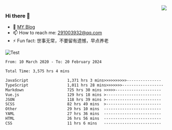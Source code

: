 <img align='right' src='https://github-readme-stats.vercel.app/api?username=niaogege&show_icons=true&theme=radical'/>

### Hi there 👋

- 🌱 [MY Blog](https://bythewayer.com/)
- 📫 How to reach me: 291003932@qq.com
- ⚡ Fun fact:  世事无常，不要留有遗憾，早点养老

![Test](https://github-readme-stats.vercel.app/api/top-langs/?username=niaogege&layout=compact)

<!--START_SECTION:waka-->

```txt
From: 10 March 2020 - To: 20 February 2024

Total Time: 3,575 hrs 4 mins

JavaScript                 1,371 hrs 3 mins>>>>>>>>>>---------------   38.35 %
TypeScript                 1,011 hrs 28 mins>>>>>>>------------------   28.29 %
Markdown                   725 hrs 30 mins >>>>>--------------------   20.29 %
Vue.js                     129 hrs 18 mins >------------------------   03.62 %
JSON                       118 hrs 39 mins >------------------------   03.32 %
SCSS                       82 hrs 49 mins  >------------------------   02.32 %
Other                      29 hrs 10 mins  -------------------------   00.82 %
YAML                       27 hrs 36 mins  -------------------------   00.77 %
HTML                       26 hrs 56 mins  -------------------------   00.75 %
CSS                        11 hrs 6 mins   -------------------------   00.31 %
```

<!--END_SECTION:waka-->
